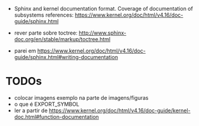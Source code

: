 * Sphinx and kernel documentation format.  Coverage of documentation of
  subsystems
  references:
      https://www.kernel.org/doc/html/v4.16/doc-guide/sphinx.html


* rever parte sobre toctree:
  http://www.sphinx-doc.org/en/stable/markup/toctree.html

* parei em
      https://www.kernel.org/doc/html/v4.16/doc-guide/sphinx.html#writing-documentation

# TODOs

* colocar imagens exemplo na parte de imagens/figuras
* o que é EXPORT_SYMBOL
* ler a partir de https://www.kernel.org/doc/html/v4.16/doc-guide/kernel-doc.html#function-documentation
